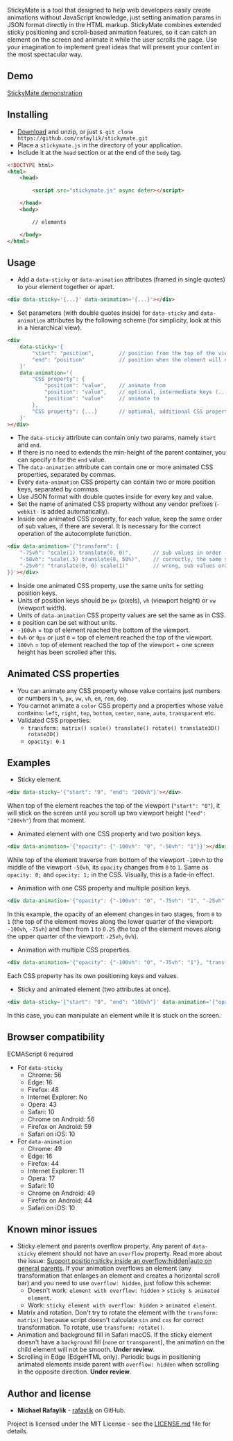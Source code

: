StickyMate is a tool that designed to help web developers easily create animations without JavaScript knowledge, just setting animation params in JSON format directly in the HTML markup. StickyMate combines extended sticky positioning and scroll-based animation features, so it can catch an element on the screen and animate it while the user scrolls the page. Use your imagination to implement great ideas that will present your content in the most spectacular way.

## Demo

[StickyMate demonstration](https://rafaylik.github.io/stickymate/)

## Installing

- [Download](https://github.com/rafaylik/stickymate/archive/master.zip) and unzip, or just `$ git clone https://github.com/rafaylik/stickymate.git`
- Place a `stickymate.js` in the directory of your application.
- Include it at the `head` section or at the end of the `body` tag.
``` html
<!DOCTYPE html>
<html>
    <head>

        <script src="stickymate.js" async defer></script>

    </head>
    <body>

        // elements

    </body>
</html>
```

## Usage

- Add a `data-sticky` or `data-animation` attributes (framed in single quotes) to your element together or apart.
``` html
<div data-sticky='{...}' data-animation='{...}'></div>
```
- Set parameters (with double quotes inside) for `data-sticky` and `data-animation` attributes by the following scheme (for simplicity, look at this in a hierarchical view).
``` html
<div
    data-sticky='{
        "start": "position",        // position from the top of the viewport when the element sticks to the screen
        "end": "position"           // position when the element will no longer sticky, extends the min-height of the parent container
    }'
    data-animation='{
        "CSS property": {
            "position": "value",    // animate from
            "position": "value",    // optional, intermediate keys (.. to / from ..)
            "position": "value"     // animate to
        },
        "CSS property": {...}       // optional, additional CSS properties
    }'
></div>
```
- The `data-sticky` attribute can contain only two params, namely `start` and `end`.
- If there is no need to extends the min-height of the parent container, you can specify `0` for the `end` value.
- The `data-animation` attribute can contain one or more animated CSS properties, separated by commas.
- Every `data-animation` CSS property can contain two or more position keys, separated by commas.
- Use JSON format with double quotes inside for every key and value.
- Set the name of animated CSS property without any vendor prefixes (`-webkit-` is added automatically).
- Inside one animated CSS property, for each value, keep the same order of sub values, if there are several. It is necessary for the correct operation of the autocomplete function.
``` html
<div data-animation='{"transform": {
    "-75vh": "scale(1) translate(0, 0)",       // sub values in order - scale, translate
    "-50vh": "scale(.5) translate(0, 50%)",    // correctly, the same sub values order
    "-25vh": "translate(0, 0) scale(1)"        // wrong, sub values order is different
}}'></div>
```
- Inside one animated CSS property, use the same units for setting position keys.
- Units of position keys should be `px` (pixels), `vh` (viewport height) or `vw` (viewport width).
- Units of `data-animation` CSS property values are set the same as in CSS.
- `0` position can be set without units.
- `-100vh` = top of element reached the bottom of the viewport.
- `0vh` or `0px` or just `0` = top of element reached the top of the viewport.
- `100vh` = top of element reached the top of the viewport + one screen height has been scrolled after this.

## Animated CSS properties

- You can animate any CSS property whose value contains just numbers or numbers in `%`, `px`, `vw`, `vh`, `em`, `rem`, `deg`.
- You cannot animate a `color` CSS property and a properties whose value contains: `left`, `right`, `top`, `bottom`, `center`, `none`, `auto`, `transparent` etc.
- Validated CSS properties:
    - `transform: matrix() scale() translate() rotate() translate3D() rotate3D()`
    - `opacity: 0-1`

## Examples

- Sticky element.
``` html
<div data-sticky='{"start": "0", "end": "200vh"}'></div>
```
When top of the element reaches the top of the viewport (`"start": "0"`), it will stick on the screen until you scroll up two viewport height (`"end": "200vh"`) from that moment.

- Animated element with one CSS property and two position keys.
``` html
<div data-animation='{"opacity": {"-100vh": "0", "-50vh": "1"}}'></div>
```
While top of the element traverse from bottom of the viewport `-100vh` to the middle of the viewport `-50vh`, its `opacity` changes from `0` to `1`. Same as `opacity: 0;` and `opacity: 1;` in the CSS. Visually, this is a fade-in effect.

- Animation with one CSS property and multiple position keys.
``` html
<div data-animation='{"opacity": {"-100vh": "0", "-75vh": "1", "-25vh": "1", "0vh": ".25"}}'></div>
```
In this example, the opacity of an element changes in two stages, from `0` to `1` (the top of the element moves along the lower quarter of the viewport: `-100vh`, `-75vh`) and then from `1` to `0.25` (the top of the element moves along the upper quarter of the viewport: `-25vh`, `0vh`).

- Animation with multiple CSS properties.
``` html
<div data-animation='{"opacity": {"-100vh": "0", "-75vh": "1"}, "transform": {"-100vh": "scale(.75)", "-50vh": "scale(1)"}}'></div>
```
Each CSS property has its own positioning keys and values.

- Sticky and animated element (two attributes at once).
``` html
<div data-sticky='{"start": "0", "end": "100vh"}' data-animation='{"opacity": {"0": "1", "100vh": "0"}}'></div>
```
In this case, you can manipulate an element while it is stuck on the screen.

## Browser compatibility

ECMAScript 6 required

- For `data-sticky`
    - Chrome: 56
    - Edge: 16
    - Firefox: 48
    - Internet Explorer: No
    - Opera: 43
    - Safari: 10
    - Chrome on Android: 56
    - Firefox on Android: 59
    - Safari on iOS: 10
- For `data-animation`
    - Chrome: 49
    - Edge: 16
    - Firefox: 44
    - Internet Explorer: 11
    - Opera: 17
    - Safari: 10
    - Chrome on Android: 49
    - Firefox on Android: 44
    - Safari on iOS: 10

## Known minor issues

- Sticky element and parents overflow property. Any parent of `data-sticky` element should not have an `overflow` property. Read more about the issue: [Support position:sticky inside an overflow:hidden|auto on general parents](https://github.com/w3c/csswg-drafts/issues/865). If your animation overflows an element (any transformation that enlarges an element and creates a horizontal scroll bar) and you need to use `overflow: hidden`, just follow this scheme:
    - Doesn't work: `element with overflow: hidden` \> `sticky & animated element`.
    - Work: `sticky element with overflow: hidden` \> `animated element`.
- Matrix and rotation. Don't try to rotate the element with the `transform: matrix()` because script doesn't calculate `sin` and `cos` for correct transformation. To rotate, use `transform: rotate()`.
- Animation and background fill in Safari macOS. If the sticky element doesn't have a `background` fill (`none` or `transparent`), the animation on the child element will not be smooth. **Under review**.
- Scrolling in Edge (EdgeHTML only). Periodic bugs in positioning animated elements inside parent with `overflow: hidden` when scrolling in the opposite direction. **Under review**.

## Author and license

- **Michael Rafaylik** - [rafaylik](https://github.com/rafaylik) on GitHub.

Project is licensed under the MIT License - see the [LICENSE.md](./LICENSE) file for details.